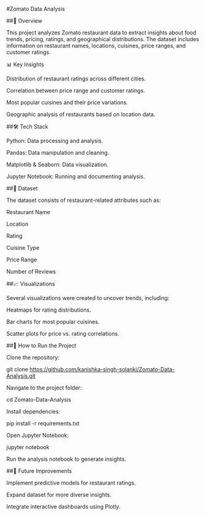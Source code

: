 #Zomato Data Analysis

##📌 Overview

This project analyzes Zomato restaurant data to extract insights about food trends, pricing, ratings, and geographical distributions. The dataset includes information on restaurant names, locations, cuisines, price ranges, and customer ratings.

📊 Key Insights

Distribution of restaurant ratings across different cities.

Correlation between price range and customer ratings.

Most popular cuisines and their price variations.

Geographic analysis of restaurants based on location data.

##🛠️ Tech Stack

Python: Data processing and analysis.

Pandas: Data manipulation and cleaning.

Matplotlib & Seaborn: Data visualization.

Jupyter Notebook: Running and documenting analysis.

##📂 Dataset

The dataset consists of restaurant-related attributes such as:

Restaurant Name

Location

Rating

Cuisine Type

Price Range

Number of Reviews

##📈 Visualizations

Several visualizations were created to uncover trends, including:

Heatmaps for rating distributions.

Bar charts for most popular cuisines.

Scatter plots for price vs. rating correlations.

##🚀 How to Run the Project

Clone the repository:

git clone https://github.com/kanishka-singh-solanki/Zomato-Data-Analysis.git

Navigate to the project folder:

cd Zomato-Data-Analysis

Install dependencies:

pip install -r requirements.txt

Open Jupyter Notebook:

jupyter notebook

Run the analysis notebook to generate insights.

##📌 Future Improvements

Implement predictive models for restaurant ratings.

Expand dataset for more diverse insights.

Integrate interactive dashboards using Plotly.
